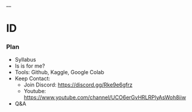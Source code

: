 
__

# ID

### Plan

* Syllabus
* Is is for me?
* Tools: Github, Kaggle, Google Colab
* Keep Contact:
    * Join Discord: https://discord.gg/Rke9e6gfrz
    * Youtube: https://www.youtube.com/channel/UCO6erGvHRLRPlyAsWoh8iiw
* Q&A
